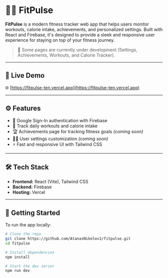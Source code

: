 # 🏋️‍♂️ FitPulse

**FitPulse** is a modern fitness tracker web app that helps users monitor workouts, calorie intake, achievements, and personalized settings. Built with React and Firebase, it's designed to provide a sleek and responsive user experience for staying on top of your fitness journey.

> 🚧 Some pages are currently under development (Settings, Achievements, Workouts, and Calorie Tracker).

---

## 🔗 Live Demo

🌐 [https://fitpulse-ten.vercel.app](https://fitpulse-ten.vercel.app)

---

## ⚙️ Features

- 🔐 Google Sign-In authentication with Firebase
- 📅 Track daily workouts and calorie intake
- 🏆 Achievements page for tracking fitness goals _(coming soon)_
- 🧑‍💻 User settings customization _(coming soon)_
- ⚡ Fast and responsive UI with Tailwind CSS

---

## 🛠️ Tech Stack

- **Frontend:** React (Vite), Tailwind CSS
- **Backend:** Firebase
- **Hosting:** Vercel

---

## 🚀 Getting Started

To run the app locally:

```bash
# Clone the repo
git clone https://github.com/AtanasNikolov1/fitpulse.git
cd fitpulse

# Install dependencies
npm install

# Start the dev server
npm run dev
```
